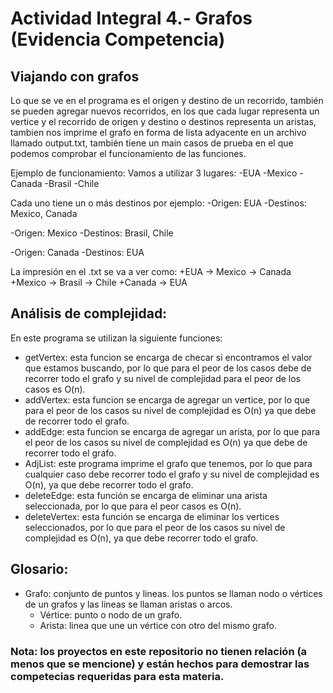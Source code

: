 # Actividad Integral 4.- Grafos (Evidencia Competencia)
## Viajando con grafos 
Lo que se ve en el programa es el origen y destino de un recorrido, también se pueden agregar nuevos recorridos, en los que cada lugar representa un vertice y el recorrido de origen y destino o destinos representa un aristas, tambien nos imprime el grafo en forma de lista adyacente en un archivo llamado output.txt, también tiene un main casos de prueba en el que podemos comprobar el funcionamiento de las funciones.

Ejemplo de funcionamiento:
Vamos a utilizar 3 lugares:
 -EUA
 -Mexico
 -Canada
 -Brasil
 -Chile

Cada uno tiene un o más destinos por ejemplo:
 -Origen: EUA
 -Destinos: Mexico, Canada

 -Origen: Mexico
 -Destinos: Brasil, Chile

 -Origen: Canada
 -Destinos: EUA

La impresión en el .txt se va a ver como:
    +EUA -> Mexico -> Canada
    +Mexico -> Brasil -> Chile
    +Canada -> EUA

## Análisis de complejidad: 
En este programa se utilizan la siguiente funciones:
 - getVertex: esta funcion se encarga de checar si encontramos el valor que estamos buscando, por lo que para el peor de los casos debe de recorrer todo el grafo y su nivel de complejidad para el peor de los casos es O(n).
 - addVertex: esta funcion se encarga de agregar un vertice, por lo que para el peor de los casos su nivel de complejidad es O(n) ya que debe de recorrer todo el grafo.
 - addEdge: esta funcion se encarga de agregar un arista, por lo que para el peor de los casos su nivel de complejidad es O(n) ya que debe de recorrer todo el grafo.
 - AdjList: este programa imprime el grafo que tenemos, por lo que para cualquier caso debe recorrer todo el grafo y su nivel de complejidad es O(n), ya que debe recorrer todo el grafo.
 - deleteEdge: esta función se encarga de eliminar una arista seleccionada, por lo que para el peor casos es O(n).
 - deleteVertex: esta función se encarga de eliminar los vertices seleccionados, por lo que para el peor de los casos su nivel de complejidad es O(n), ya que debe recorrer todo el grafo.
 

## Glosario:
 - Grafo: conjunto de puntos y lineas. los puntos se llaman nodo o vértices de un grafos y las lineas se llaman aristas o arcos.
    + Vértice: punto o nodo de un grafo.
    + Arista: linea que une un vértice con otro del mismo grafo.

### Nota: los proyectos en este repositorio no tienen relación (a menos que se mencione) y están hechos para demostrar las competecias requeridas para esta materia.
